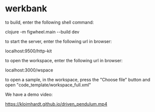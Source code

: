 # werkbank

to build, enter the following shell command:

clojure -m figwheel.main --build dev

to start the server, enter the following url in browser:

localhost:9500/http-kit

to open the workspace, enter the following url in browser:

localhost:3000/wspace

to open a sample, in the workspace, press the "Choose file" button and open "code_template/workspace_full.xml"

We have a demo video:

https://kloimhardt.github.io/driven_pendulum.mp4
